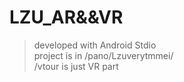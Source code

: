 # LZU_AR&&VR
> developed with Android Stdio  
> project is in /pano/Lzuverytmmei/  
> /vtour is just VR part
